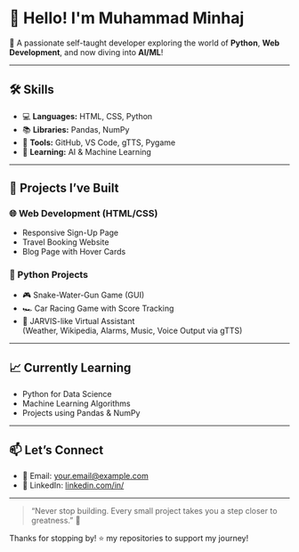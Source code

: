 # 👋 Hello! I'm Muhammad Minhaj

🎯 A passionate self-taught developer exploring the world of **Python**, **Web Development**, and now diving into **AI/ML**!

---

## 🛠️ Skills

- 💻 **Languages:** HTML, CSS, Python  
- 📚 **Libraries:** Pandas, NumPy  
- 🧱 **Tools:** GitHub, VS Code, gTTS, Pygame  
- 🤖 **Learning:** AI & Machine Learning

---

## 🧪 Projects I’ve Built

### 🌐 Web Development (HTML/CSS)
- Responsive Sign-Up Page
- Travel Booking Website
- Blog Page with Hover Cards

### 🐍 Python Projects
- 🎮 Snake-Water-Gun Game (GUI)
- 🏎️ Car Racing Game with Score Tracking
- 🧠 JARVIS-like Virtual Assistant  
  (Weather, Wikipedia, Alarms, Music, Voice Output via gTTS)

---

## 📈 Currently Learning

- Python for Data Science
- Machine Learning Algorithms
- Projects using Pandas & NumPy

---

## 📫 Let’s Connect

- 📧 Email: your.email@example.com  
- 🔗 LinkedIn: [linkedin.com/in/](https://www.linkedin.com/in/muhammad-minhaj-277893352/)

---

> “Never stop building. Every small project takes you a step closer to greatness.” 🚀

Thanks for stopping by! ⭐️ my repositories to support my journey!

